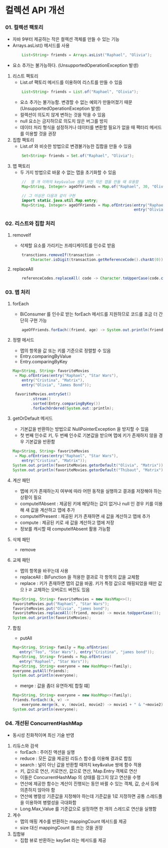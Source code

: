 # 컬렉션 API 개선

### 01. 컬렉션 팩토리
 - 자바 9부터 제공하는 작은 컬렉션 객체를 만들 수 있는 기능
 - Arrays.asList() 메서드를 사용
    ```java
        List<String> friends = Arrays.asList("Raphael", "Olivia");
    ```
 - 요소 추가는 불가능하다. (UnsupportedOperationException 발생)

 1. 리스트 팩토리
    - List.of 팩토리 메서드를 이용하여 리스트를 만들 수 있음
    ```java
        List<String> friends = List.of("Raphael", "Olivia");
    ```
     - 요소 추가는 불가능함. 변경할 수 없는 예외가 만들어졌기 때문(UnsupportedOperationException 발생)
     - 컬렉션이 의도치 않게 변하는 것을 막을 수 있음
     - null 요소는 금지하므로 의도치 않은 버그를 방지
     - 데이터 처리 형식을 설정하거나 데이터를 변환할 필요가 없을 때 팩터리 메서드를 이용할 것을 권장
 2. 집합 팩토리
    - List.of 와 비슷한 방법으로 변경불가능한 집합을 만들 수 있음
    ```java
        Set<String> friends = Set.of("Raphael", "Olivia");
    ```
 3. 맵 팩토리
    - 두 가지 방법으로 바꿀 수 없는 맵을 초기화할 수 있음
    ```java
        //  열 개 이하의 key&value 쌍을 가진 작은 맵을 만들 때 유용함
        Map<String, Integer> ageOfFriends = Map.of("Raphael", 30, "Olivia", 25);
    
        // 그 이상은 다음과 같이 구현
        import static.java.util.Map.entry;
        Map<String, Integer> ageOfFriends = Map.ofEntries(entry("Raphael", 30),
                                                          entry("Olivia", 25));
    ```
### 02. 리스트와 집합 처리
 1. removeIf
    - 삭제할 요소를 가리키는 프레디케이트를 인수로 받음
    ```java
        transctions.removeIf(transaction -> 
            Character.isDigit(transaction.getReferenceCode().charAt(0)));
    ```
    
 2. replaceAll
    ```java
        referenceCodes.replaceAll( code -> Character.toUpperCase(code.charAt(0) + code.substring(1)));
    ```
    
### 03. 맵 처리
 1. forEach
    - BiConsumer 를 인수로 받는 forEach 메서드를 지원하므로 코드를 조금 더 간단히 구현 가능
    ```java
        ageOfFriends.forEach((friend, age) -> System.out.println(friend + " is "+ age + " years old"));
    ```
 2. 정렬 메서드
    - 맵의 항목을 값 또는 키를 기준으로 정렬할 수 있음
    - Entry.comparingByValue
    - Entry.comparingByKey
    ```java
    Map<String, String> favoriteMovies
     = Map.ofEntries(entry("Raphael", "Star Wars"),
        entry("Cristina", "Matrix"),
        entry("Olivia", "James Bond"));
    
     favoriteMovies.entrySet()
            .stream()
            .sorted(Entry.comparingByKey())
            .forEachOrdered(System.out::println);
    ```
 3. getOrDefault 메서드
    - 기본값을 반환하는 방법으로 NullPointerException 을 방지할 수 있음
    - 첫 번째 인수로 키, 두 번째 인수로 기본값을 받으며 맵에 키가 존재하지 않을 경우 기본값을 반환함
    ```java
    Map<String, String> favoriteMovies
     = Map.ofEntries(entry("Raphael", "Star Wars"),
        entry("Cristina", "Matrix"));
    System.out.println(favoriteMovies.getorDefault("Olivia", "Matrix"));
    System.out.println(favoriteMovies.getorDefault("Thibaut", "Matrix"));
    ```
 4. 계산 패턴
    - 맵에 키가 존재하는지 여부에 따라 어떤 동작을 실행하고 결과를 저장해야 하는 상황이 필요
    - computeIfAbsent  : 제공된 키에 해당하는 값이 없거나 null 인 경우 키를 이용해 새 값을 계산하고 맵에 추가
    - computeIfPresent : 제공된 키가 존재하면 새 값을 계산하고 맵에 추가
    - compute          : 제공된 키로 새 값을 계산하고 맵에 저장
    - 정보를 캐시할 때 computeIfAbsent 활용 가능함
 
 5. 삭제 패턴
    - remove

 6. 교체 패턴
    - 맵의 항목을 바꾸는데 사용
    - replaceAll : BiFunction 을 적용한 결과로 각 항목의 값을 교체함
    - replace : 키가 존재하면 맵의 값을 바꿈. 키가 특정 값으로 매핑되었을 때만 값으ㅏㄹ 교체하는 오버로드 버전도 있음
    ```java
    Map<String, String> favoriteMovies = new HashMap<>();
    favoriteMovies.put("Raphael", "Star Wars");
    favoriteMovies.put("Olivia", "james bond");
    favoriteMovies.replaceAll((friend, movie) -> movie.toUpperCase());
    System.out.println(favoriteMovies);
    ``` 
    
 7. 합침
    - putAll
    ```java
    Map<String, String> family = Map.ofEntries(
       entry("Teo", "Star Wars"), entry("Cristina", "james bond"));
    Map<String, String> friends = Map.ofEntries(
       entry("Raphael", "Star Wars"));
    Map<String, String> everyone = new HashMap<>(family);
    everyone.putAll(friends);
    System.out.println(everyone);
    ``` 
    - merge : 값을 좀더 유연하게[ 합칠 떄]
    ```java
    Map<String, String> everyone = new HashMap<>(family);
    friends.forEach((k, v) ->
        everyone.merge(k, v, (movie1, movie2) -> movie1 + " & "+movie2));
    System.out.println(everyone);
    ``` 
    
### 04. 개선된 ConcurrentHashMap
 - 동시성 친화적이며 최신 기술 반영
 1. 리듀스와 검색
    - forEach : 주어진 액션을 실행
    - reduce : 모든 값을 제공된 리듀스 함수를 이용해 결과로 합침
    - search : 널이 아닌 값을 반환할 때까지 key&value 쌍에 함수 적용
    - 키, 값으로 연산, 키로연산, 값으로 연산, Map.Entry 객체로 연산 
    - 이들은 ConcurrentHashMap 의 상태를 잠그지 않고 연산을 수행
    - 연산에 제공한 함수는 계산이 진행되는 동안 바뀔 수 있는 객체, 값, 순서 등에 의존하지 않아야 함
    - 연산에 병렬성 기준값을 지정해야 하는데 기준값을 1로 지정하면 공통 스레드풀을 이용하여 병렬성을 극대화함
    - Long.Max_Value 를 기준값으로 설정하면 한 개의 스레드로 연산을 실행함
 2. 계수
    - 맵의 매핑 계수를 반환하는 mappingCount 메서드를 제공
    - size 대신 mappingCount 를 쓰는 것을 권장
 3. 집합뷰
    - 집합 뷰로 반환하는 keySet 라는 메서드를 제공